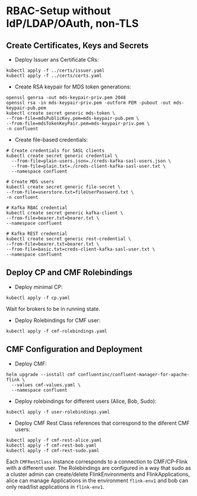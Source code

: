 # RBAC-Setup without IdP/LDAP/OAuth, non-TLS

## Create Certificates, Keys and Secrets
* Deploy Issuer ans Certificate CRs:
```shell
kubectl apply -f ../certs/issuer.yaml
kubectl apply -f ../certs/certs.yaml
```
* Create RSA keypair for MDS token generations:
```shell
openssl genrsa -out mds-keypair-priv.pem 2048
openssl rsa -in mds-keypair-priv.pem -outform PEM -pubout -out mds-keypair-pub.pem
kubectl create secret generic mds-token \
--from-file=mdsPublicKey.pem=mds-keypair-pub.pem \
--from-file=mdsTokenKeyPair.pem=mds-keypair-priv.pem \
-n confluent
```

* Create file-based credentials:
```shell
# Create credentials for SASL clients
kubectl create secret generic credential \
  --from-file=plain-users.json=./creds-kafka-sasl-users.json \
  --from-file=plain.txt=./creds-client-kafka-sasl-user.txt \
  --namespace confluent
    
# Create MDS users
kubectl create secret generic file-secret \
--from-file=userstore.txt=fileUserPassword.txt \
-n confluent

# Kafka RBAC credential
kubectl create secret generic kafka-client \
--from-file=bearer.txt=bearer.txt \
--namespace confluent

# Kafka REST credential
kubectl create secret generic rest-credential \
--from-file=bearer.txt=bearer.txt \
--from-file=basic.txt=creds-client-kafka-sasl-user.txt \
--namespace confluent
```

## Deploy CP and CMF Rolebindings
* Deploy minimal CP:
```shell
kubectl apply -f cp.yaml
```
Wait for brokers to be in running state.
* Deploy Rolebindings for CMF user:
```shell
kubectl apply -f cmf-rolebindings.yaml
```

## CMF Configuration and Deployment
* Deploy CMF:
```shell
helm upgrade --install cmf confluentinc/confluent-manager-for-apache-flink \
  --values cmf-values.yaml \
  --namespace confluent
```
* Deploy rolebindings for different users (Alice, Bob, Sudo):
```shell
kubectl apply -f user-rolebindings.yaml
```

* Deploy CMF Rest Class references that correspond to the diferent CMF users:
```shell
kubectl apply -f cmf-rest-alice.yaml
kubectl apply -f cmf-rest-bob.yaml
kubectl apply -f cmf-rest-sudo.yaml
```
Each `CMFRestClass` instance corresponds to a connection to CMF/CP-Flink with a different user.
The Rolebindings are configured in a way that sudo as a cluster admin can create/delete FlinkEnvironments and FlinkApplications, alice can manage Applications in the environment `flink-env1` and bob can only read/list applications in `flink-env1`.
